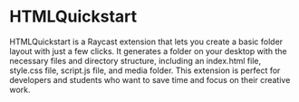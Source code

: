 # HTMLQuickstart

HTMLQuickstart is a Raycast extension that lets you create a basic folder layout with just a few clicks. It generates a folder on your desktop with the necessary files and directory structure, including an index.html file, style.css file, script.js file, and media folder. This extension is perfect for developers and students who want to save time and focus on their creative work.